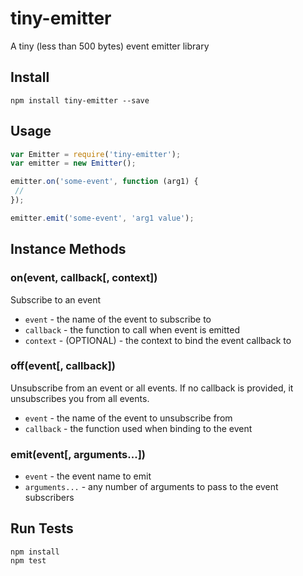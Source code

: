 # tiny-emitter
 
A tiny (less than 500 bytes) event emitter library
 
## Install
 
```
npm install tiny-emitter --save
```
 
## Usage
 
```js
var Emitter = require('tiny-emitter');
var emitter = new Emitter();

emitter.on('some-event', function (arg1) {
 //  
});

emitter.emit('some-event', 'arg1 value');
```
 
## Instance Methods

### on(event, callback[, context])

Subscribe to an event

* `event` - the name of the event to subscribe to
* `callback` - the function to call when event is emitted
* `context` - (OPTIONAL) - the context to bind the event callback to

### off(event[, callback])

Unsubscribe from an event or all events. If no callback is provided, it unsubscribes you from all events.

* `event` - the name of the event to unsubscribe from
* `callback` - the function used when binding to the event

### emit(event[, arguments...])

* `event` - the event name to emit
* `arguments...` - any number of arguments to pass to the event subscribers
 
## Run Tests
 
```
npm install
npm test
```